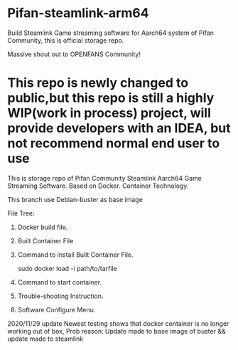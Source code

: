 # Pifan-steamlink-arm64
Build Steamlink Game streaming software for Aarch64 system of Pifan Community, this is official storage repo.

Massive shout out to OPENFANS Community!

# This repo is newly changed to public,but this repo is still a highly WIP(work in process) project, will provide developers with an IDEA, but not recommend normal end user to use

This is storage repo of Pifan Community Steamlink Aarch64 Game Streaming Software. Based on Docker. Container Technology.

This branch use Debian-buster as base image

File Tree:

1. Docker build file.
2. Built Container File
3. Command to install Built Container File.

    sudo docker load -i path/to/tarfile
    
4. Command to start container.
5. Trouble-shooting Instruction.
2. Software Configure Menu.

2020/11/29 update Newest testing shows that docker container is no longer working out of box, Prob reason: Update made to base image of buster && update made to steamlink


